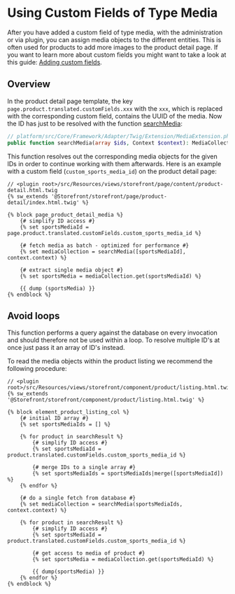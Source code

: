 # Using Custom Fields of Type Media

After you have added a custom field of type media, with the administration or via plugin, you can assign media objects to the different entities. This is often used for products to add more images to the product detail page. If you want to learn more about custom fields you might want to take a look at this guide: [Adding custom fields](../framework/custom-field/add-custom-field.md).

## Overview

In the product detail page template, the key `page.product.translated.customFields.xxx` with the `xxx`, which is replaced with the corresponding custom field, contains the UUID of the media. Now the ID has just to be resolved with the function [searchMedia](https://github.com/shopware/platform/blob/v6.3.4.1/src/Core/Framework/Adapter/Twig/Extension/MediaExtension.php#L31-L45):

```php
// platform/src/Core/Framework/Adapter/Twig/Extension/MediaExtension.php
public function searchMedia(array $ids, Context $context): MediaCollection { ... }
```

This function resolves out the corresponding media objects for the given IDs in order to continue working with them afterwards. Here is an example with a custom field \(`custom_sports_media_id`\) on the product detail page:

```twig
// <plugin root>/src/Resources/views/storefront/page/content/product-detail.html.twig
{% sw_extends '@Storefront/storefront/page/product-detail/index.html.twig' %}

{% block page_product_detail_media %}
    {# simplify ID access #}
    {% set sportsMediaId = page.product.translated.customFields.custom_sports_media_id %}

    {# fetch media as batch - optimized for performance #}
    {% set mediaCollection = searchMedia([sportsMediaId], context.context) %}

    {# extract single media object #}
    {% set sportsMedia = mediaCollection.get(sportsMediaId) %}

    {{ dump (sportsMedia) }}
{% endblock %}
```

## Avoid loops

This function performs a query against the database on every invocation and should therefore not be used within a loop. To resolve multiple ID's at once just pass it an array of ID's instead.

To read the media objects within the product listing we recommend the following procedure:

```twig
// <plugin root>/src/Resources/views/storefront/component/product/listing.html.twig
{% sw_extends '@Storefront/storefront/component/product/listing.html.twig' %}

{% block element_product_listing_col %}
    {# initial ID array #}
    {% set sportsMediaIds = [] %}

    {% for product in searchResult %}
        {# simplify ID access #}
        {% set sportsMediaId = product.translated.customFields.custom_sports_media_id %}

        {# merge IDs to a single array #}
        {% set sportsMediaIds = sportsMediaIds|merge([sportsMediaId]) %}
    {% endfor %}

    {# do a single fetch from database #}
    {% set mediaCollection = searchMedia(sportsMediaIds, context.context) %}

    {% for product in searchResult %}
        {# simplify ID access #}
        {% set sportsMediaId = product.translated.customFields.custom_sports_media_id %}

        {# get access to media of product #}
        {% set sportsMedia = mediaCollection.get(sportsMediaId) %}

        {{ dump(sportsMedia) }}
    {% endfor %}
{% endblock %}
```
